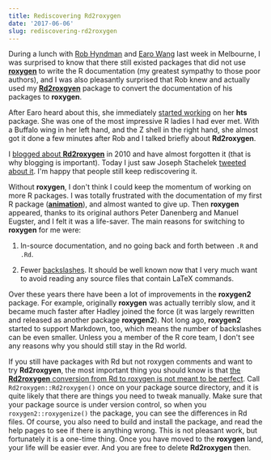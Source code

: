 ```yaml
---
title: Rediscovering Rd2roxygen
date: '2017-06-06'
slug: rediscovering-rd2roxygen
---
```


During a lunch with [Rob Hyndman](https://robjhyndman.com) and [Earo Wang](https://earo.me) last week in Melbourne, I was surprised to know  that there still existed packages that did not use [**roxygen**](https://cran.rstudio.com/package=roxygen2) to write the R documentation (my greatest sympathy to those poor authors), and I was also pleasantly surprised that Rob knew and actually used my [**Rd2roxgyen**](/Rd2roxygen) package to convert the documentation of his packages to **roxygen**.

After Earo heard about this, she immediately [started working](https://github.com/earowang/hts/commit/ad6ae35e708d7dbee79f29a529db414d3ea93abc) on her **hts** package. She was one of the most impressive R ladies I had ever met. With a Buffalo wing in her left hand, and the Z shell in the right hand, she almost got it done a few minutes after Rob and I talked briefly about **Rd2roxygen**.

I [blogged about **Rd2roxygen**](/en/2010/12/rd2roxygen-convert-rd-to-roxygen-documentation/) in 2010 and have almost forgotten it (that is why blogging is important). Today I just saw Joseph Stachelek [tweeted about it](https://twitter.com/jjstache/status/872098193328230400). I'm happy that people still keep rediscovering it.

Without **roxygen**, I don't think I could keep the momentum of working on more R packages. I was totally frustrated with the documentation of my first R package ([**animation**](/animation/)), and almost wanted to give up. Then **roxygen** appeared, thanks to its original authors Peter Danenberg and Manuel Eugster, and I felt it was a life-saver. The main reasons for switching to **roxygen** for me were: 

1. In-source documentation, and no going back and forth between `.R` and `.Rd`.

1. Fewer [backslashes](https://xkcd.com/1638/). It should be well known now that I very much want to avoid reading any source files that contain LaTeX commands.

Over these years there have been a lot of improvements in the **roxygen2** package. For example, originally **roxygen** was actually terribly slow, and it became much faster after Hadley joined the force (it was largely rewritten and released as another package **roxygen2**). Not long ago, **roxygen2** started to support Markdown, too, which means the number of backslashes can be even smaller. Unless you a member of the R core team, I don't see any reasons why you should still stay in the Rd world.

If you still have packages with Rd but not roxygen comments and want to try **Rd2roxgyen**, the most important thing you should know is that [the **Rd2roxygen** conversion from Rd to roxygen is not meant to be perfect](https://github.com/yihui/Rd2roxygen/blob/master/man/Rd2roxygen-package.Rd#L17-L28). Call `Rd2roxygen::Rd2roxygen()` once on your package source directory, and it is quite likely that there are things you need to tweak manually. Make sure that your package source is under version control, so when you `roxygen2::roxygenize()` the package, you can see the differences in Rd files. Of course, you also need to build and install the package, and read the help pages to see if there is anything wrong. This is not pleasant work, but fortunately it is a one-time thing. Once you have moved to the **roxygen** land, your life will be easier ever. And you are free to delete **Rd2roxygen** then.
